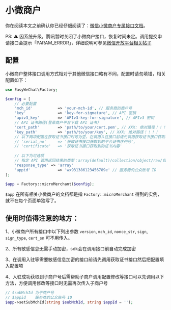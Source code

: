 # 小微商户

你在阅读本文之前确认你已经仔细阅读了：[微信小微商户专属接口文档](https://pay.weixin.qq.com/wiki/doc/api/xiaowei.php?chapter=19_2)。

PS: ⚠️ 因系统升级，腾讯暂时关闭了小微商户接口，恢复时间未定。调用提交申请接口会提示「PARAM_ERROR」，详细说明可参见[微信开放平台相关帖子](https://developers.weixin.qq.com/community/develop/doc/0000a0ffc9ce28bd4bc9999ba5b800)


## 配置

小微商户整体接口调用方式相对于其他微信接口略有不同，配置时请勿填错，相关配置如下：

```php
use EasyWeChat\Factory;

$config = [
    // 必要配置
    'mch_id'           => 'your-mch-id', // 服务商的商户号
    'key'              => 'key-for-signature', // API 密钥
    'apiv3_key'        => 'APIv3-key-for-signature', // APIv3 密钥
    // API 证书路径(登录商户平台下载 API 证书)
    'cert_path'        => 'path/to/your/cert.pem', // XXX: 绝对路径！！！！
    'key_path'         => 'path/to/your/key', // XXX: 绝对路径！！！！
    // 以下两项配置在获取证书接口时可为空，在调用入驻接口前请先调用获取证书接口获取以下两项配置,如果获取过证书可以直接在这里配置，也可参照本文档获取平台证书章节中示例
    // 'serial_no'     => '获取证书接口获取到的平台证书序列号',
    // 'certificate'   => '获取证书接口获取到的证书内容'
    
    // 以下为可选项
    // 指定 API 调用返回结果的类型：array(default)/collection/object/raw/自定义类名
    'response_type' => 'array'
    'appid'            => 'wx931386123456789e' // 服务商的公众账号 ID
];

$app = Factory::microMerchant($config);

```


`$app` 在所有相关小微商户的文档都是指 `Factory::microMerchant` 得到的实例，就不在每个页面单独写了。

## 使用时值得注意的地方：
1、小微商户所有接口中以下列出参数 `version`, `mch_id`, `nonce_str`, `sign`, `sign_type`, `cert_sn` 可不用传入。

2、所有敏感信息无需手动加密，sdk会在调用接口前自动完成加密

3、在调用入驻等需要敏感信息加密的接口前请先调用获取证书接口然后把配置填入配置项

4、入驻成功获取到子商户号后需帮助子商户调用配置修改等接口可以先调用以下方法，方便调用修改等接口时无需再次传入子商户号
```php
// $subMchId 为子商户号
// $appid    服务商的公众账号 ID
$app->setSubMchId(string $subMchId, string $appId = '');
```

